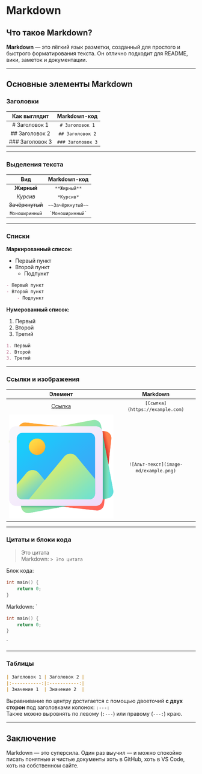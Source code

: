 # Markdown

## Что такое Markdown?

**Markdown** — это лёгкий язык разметки, созданный для простого и быстрого форматирования текста. Он отлично подходит для README, вики, заметок и документации.

---

## Основные элементы Markdown

### Заголовки

|     Как выглядит     |      Markdown-код       |
|:--------------------:|:-----------------------:|
| # Заголовок 1        | `# Заголовок 1`         |
| ## Заголовок 2       | `## Заголовок 2`        |
| ### Заголовок 3      | `### Заголовок 3`       |

---

### Выделения текста

|        Вид         |        Markdown-код       |
|:------------------:|:-------------------------:|
| **Жирный**         | `**Жирный**`              |
| *Курсив*           | `*Курсив*`                |
| ~~Зачёркнутый~~    | `~~Зачёркнутый~~`         |
| `Моноширинный`     | `` `Моноширинный` ``      |

---

### Списки

**Маркированный список:**

- Первый пункт
- Второй пункт
    - Подпункт
    
```markdown
- Первый пункт
- Второй пункт
    - Подпункт
```

**Нумерованный список:**

1. Первый
2. Второй
3. Третий

```markdown
1. Первый
2. Второй
3. Третий
```

---

### Ссылки и изображения

|         Элемент         |             Markdown              |
|:-----------------------:|:---------------------------------:|
| [Ссылка](https://example.com) | `[Ссылка](https://example.com)` |
| ![Альт-текст](image-md/example.png) | `![Альт-текст](image-md/example.png)`       |

---

### Цитаты и блоки кода

> Это цитата  
Markdown: `> Это цитата`

Блок кода:
```cpp
int main() {
    return 0;
}
```
Markdown: 
` 
```cpp
int main() {
    return 0;
}
``` 
`

---

### Таблицы

```markdown
| Заголовок 1 | Заголовок 2 |
|:-----------:|:-----------:|
| Значение 1  | Значение 2  |
```

Выравнивание по центру достигается с помощью двоеточий **с двух сторон** под заголовками колонок: `:---:`  
Также можно выровнять по левому (`:---`) или правому (`---:`) краю.


---

## Заключение

Markdown — это суперсила. Один раз выучил — и можно спокойно писать понятные и чистые документы хоть в GitHub, хоть в VS Code, хоть на собственном сайте.
